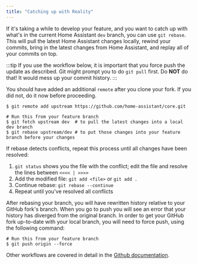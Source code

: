 ```yaml
---
title: "Catching up with Reality"
---
```


If it's taking a while to develop your feature, and you want to catch up with what's in the current Home Assistant `dev` branch, you can use `git rebase`. This will pull the latest Home Assistant changes locally, rewind your commits, bring in the latest changes from Home Assistant, and replay all of your commits on top.

:::tip
If you use the workflow below, it is important that you force push the update as described. Git might prompt you to do `git pull` first. Do **NOT** do that! It would mess up your commit history.
:::

You should have added an additional `remote` after you clone your fork. If you did not, do it now before proceeding.

```shell
$ git remote add upstream https://github.com/home-assistant/core.git
```

```shell
# Run this from your feature branch
$ git fetch upstream dev  # to pull the latest changes into a local dev branch
$ git rebase upstream/dev # to put those changes into your feature branch before your changes
```

If rebase detects conflicts, repeat this process until all changes have been resolved:

1. `git status` shows you the file with the conflict; edit the file and resolve the lines between `<<<< | >>>>`
3. Add the modified file: `git add <file>` or `git add .`
4. Continue rebase: `git rebase --continue`
5. Repeat until you've resolved all conflicts

After rebasing your branch, you will have rewritten history relative to your GitHub fork's branch. When you go to push you will see an error that your history has diverged from the original branch. In order to get your GitHub fork up-to-date with your local branch, you will need to force push, using the following command:

```shell
# Run this from your feature branch
$ git push origin --force
```

Other workflows are covered in detail in the [Github documentation](https://help.github.com/articles/fork-a-repo/).
